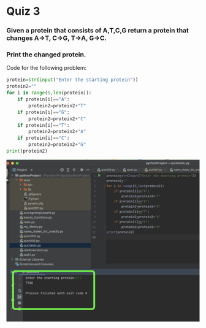 # Quiz 3
### Given a protein that consists of A,T,C,G return a protein that changes A->T, C->G, T->A, G->C.       
### Print the changed protein.
Code for the following problem:
```.py
protein=str(input("Enter the starting protein"))
protein2=""
for i in range(0,len(protein)):
    if protein[i]=="A":
        protein2=protein2+"T"
    if protein[i]=="G":
        protein2=protein2+"C"
    if protein[i]=="T":
        protein2=protein2+"A"
    if protein[i]=="C":
        protein2=protein2+"G"
print(protein2)
```
![Successful test](https://github.com/AleksandarDzudzevic/Unit-1/blob/main/Quiz003test.png)

